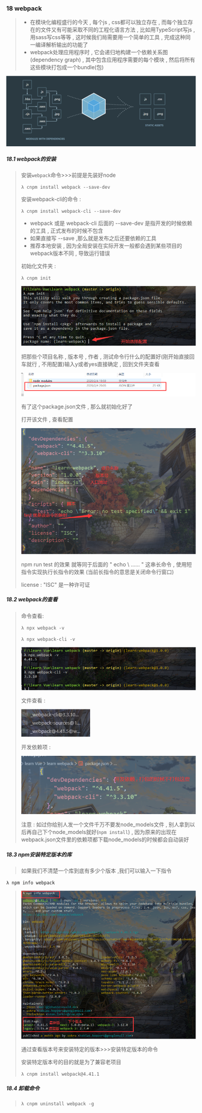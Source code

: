 ### 18 webpack

> - 在模块化编程盛行的今天 , 每个js , css都可以独立存在 , 而每个独立存在的文件又有可能采取不同的工程化语言方法 , 比如用TypeScript写js , 用sass写css等等 , 这时候我们局需要用一个简单的工具 , 完成这种同一编译解析输出的功能了
> - webpack处理应用程序时 , 它会递归地构建一个依赖关系图(dependency graph) , 其中包含应用程序需要的每个模块 , 然后将所有这些模块打包成一个bundle(包) 

![image-20200204194655116](..\images\image-20200204194655116.png)

##### 18.1 webpack的安装

> 安装`webpack`命令>>>前提是先装好node
>
> ```nginx
> λ cnpm install webpack --save-dev
> ```
>
> 安装webpack-cli的命令 :
>
> ```nginx
> λ cnpm install webpack-cli --save-dev
> ```
>
> - webpack 或是 webpack-cli 后面的 --save-dev 是指开发的时候依赖的工具 , 正式发布的时候不包含
> - 如果直接写 --save ,那么就是发布之后还要依赖的工具
> - 推荐本地安装 , 因为全局安装在实际开发一般都会遇到某些项目的webpack版本不同 , 导致运行错误
>
> 初始化文件夹 :
>
> ```nginx
> λ cnpm init
> ```
>
> ![image-20200204200342994](..\images\image-20200204200342994.png)
>
> 把那些个项目名称 , 版本号 , 作者 , 测试命令行什么的配置好(刚开始直接回车就行 , 不用配置)输入y或者yes直接确定 , 回到文件夹查看
>
> ![image-20200204200755700](..\images\image-20200204200755700.png)
>
> 有了这个package.json文件 , 那么就初始化好了
>
> 打开该文件 , 查看配置
>
> ![image-20200204201436985](..\images\image-20200204201436985.png)
>
> npm run test 的效果 就等同于后面的 " echo \ ...... " 这串长命令 , 使用短指令实现执行长指令的效果 (当前长指令的意思是关闭命令行窗口)
>
> license : "ISC" 是一种许可证

##### 18.2 webpack的查看

> 命令查看:
>
> ```nginx
> λ npx webpack -v
> ```
>
> ```nginx
> λ npx webpack-cli -v
> ```
>
> ![image-20200204202955076](..\images\image-20200204202955076.png)
>
> 文件查看 :
>
> ![image-20200204203328583](..\images\image-20200204203328583.png)
>
> 开发依赖项 :
>
> ![image-20200204203852389](..\images\image-20200204203852389.png)
>
> 注意 : 如过你给别人发一个文件千万不要发node_models文件 , 别人拿到以后再自己下个node_models就好(`npm install`) , 因为原来的出现在webpack.json文件里的依赖项都下载node_models的时候都会自动装好

##### 18.3 npm安装特定版本的库

> 如果我们不清楚一个库到底有多少个版本 ,我们可以输入一下指令

```nginx
λ npm info webpack
```

> <img src="..\images\image-20200204205436900.png" alt="image-20200204205436900" style="zoom:80%;" />
>
> 通过查看版本号来安装特定的版本>>>安装特定版本的命令
>
> 安装特定版本号的目的就是为了兼容老项目
>
> ```nginx
> λ cnpm install webpack@4.41.1
> ```

##### 18.4 卸载命令

> ```nginx
> λ cnpm uninstall webpack -g
> ```

